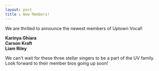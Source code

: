 ```yaml
---
layout: post
title : New Members!
---
```

We are thrilled to announce the newest members of Uptown Vocal!

**Karinya Ghiara**    
**Carson Kraft**    
**Liam Riley**

We can't wait for these three stellar singers to be a part of the UV family. Look forward to their member bios going up soon!

